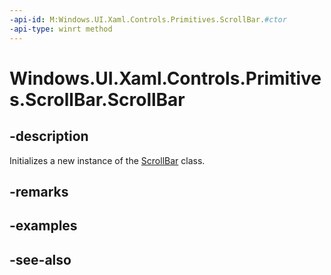 ```yaml
---
-api-id: M:Windows.UI.Xaml.Controls.Primitives.ScrollBar.#ctor
-api-type: winrt method
---
```


<!-- Method syntax
public ScrollBar()
-->

# Windows.UI.Xaml.Controls.Primitives.ScrollBar.ScrollBar

## -description
Initializes a new instance of the [ScrollBar](scrollbar.md) class.


## -remarks

## -examples

## -see-also
